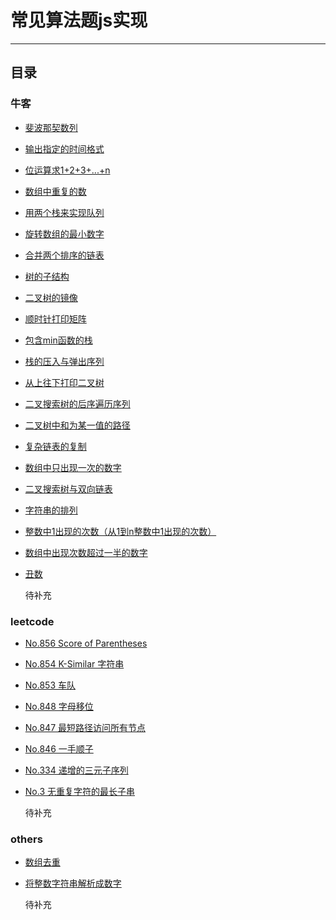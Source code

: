 ﻿# 常见算法题js实现
---
## 目录

### 牛客

* [斐波那契数列](./nowcoder/jz-offer/fibonacci.js "Fibonacci")

* [输出指定的时间格式](./nowcoder/jz-offer/format-date.js "Format Date")

* [位运算求1+2+3+...+n](./nowcoder/jz-offer/sum-solution.js "Sum Solution")

* [数组中重复的数](./nowcoder/jz-offer/repeated-number-in-array.js "repeated number in array")

* [用两个栈来实现队列](./nowcoder/jz-offer/stacks-and-queues.js "use two stacks to achieved queues's push and pop")

* [旋转数组的最小数字](./nowcoder/jz-offer/the-smallest-number-of-rotating-arrays.js "the smallest number of rotating arrays")

* [合并两个排序的链表](./nowcoder/jz-offer/merging-two-sorted-lists.js "Merging two sorted lists")

* [树的子结构](./nowcoder/jz-offer/the-substructure-of-a-tree.js "The substructure of a tree")

* [二叉树的镜像](./nowcoder/jz-offer/the-mirror-of-the-two-forked-tree.js "The mirror of the two forked tree")

* [顺时针打印矩阵](./nowcoder/jz-offer/clockwise-print-matrix.js "Clockwise print matrix")

* [包含min函数的栈](./nowcoder/jz-offer/a-stack-containing-the-min-function.js "A stack containing the min function")

* [栈的压入与弹出序列](./nowcoder/jz-offer/the-sequence-of-the-stack-push-and-pop.js "The sequence of the stack push and pop")

* [从上往下打印二叉树](./nowcoder/jz-offer/print-binary-tree-from-top-to-bottom.js "Print binary tree from top to bottom")

* [二叉搜索树的后序遍历序列](./nowcoder/jz-offer/verify-squence-of-BST.js "Verify squence of BST")

* [二叉树中和为某一值的路径](./nowcoder/jz-offer/find-path.js "Find path")

* [复杂链表的复制](./nowcoder/jz-offer/clone-complex-chain.js "Clone complex chain")

* [数组中只出现一次的数字](./nowcoder/jz-offer/find-nums-appear-once.js "Find nums appear once")

* [二叉搜索树与双向链表](./nowcoder/jz-offer/binary-search-tree-and-doubly-linked-list.js "Binary search tree and doubly linked list")

* [字符串的排列](./nowcoder/jz-offer/permutation.js "String permutation")

* [整数中1出现的次数（从1到n整数中1出现的次数）](./nowcoder/jz-offer/number-of1-between1-and-n-solution.js "Number of 1 between 1 and n solution")

* [数组中出现次数超过一半的数字](./nowcoder/jz-offer/more-than-half-num-solution.js "More than half num solution")

* [丑数](./nowcoder/jz-offer/get-ugly-number-solution.js "Get ugly number solution")

  待补充

### leetcode

* [No.856 Score of Parentheses](./leetcode/score-of-parentheses-856.js "856. Score of Parentheses")

* [No.854 K-Similar 字符串](./leetcode/k-similar-strings-854.js "854. K Similar Strings")

* [No.853 车队](./leetcode/car-fleet-853.js "853. Car Fleet")

* [No.848 字母移位](./leetcode/shifting-letters-848.js "848. Shifting Letters")

* [No.847 最短路径访问所有节点](./leetcode/shortest-path-visiting-all-nodes-847.js "847. Shortest Path Visiting All Nodes")

* [No.846 一手顺子](./leetcode/hand-of-straights-846.js "846. Hand of Straights")

* [No.334 递增的三元子序列](./leetcode/top-interview-questions/array-and-strings/increasing-triplet-subsequence.js "334. Increasing Triplet Subsequence")

* [No.3 无重复字符的最长子串](./leetcode/top-interview-questions/array-and-strings/longest-substring-without-repeating-characters.js "3. Longest Substring Without Repeating Characters")

  待补充

### others

* [数组去重](./others/array-remove-repeat-item.js "Array Remove Repeat Item")

* [将整数字符串解析成数字](./others/parsing-string-into-integer.js "将整数字符串解析成数字")


  待补充